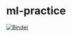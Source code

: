 # ml-practice

[![Binder](http://mybinder.org/badge.svg)](http://mybinder.org:/repo/ars-ashuha/ml-practice)
